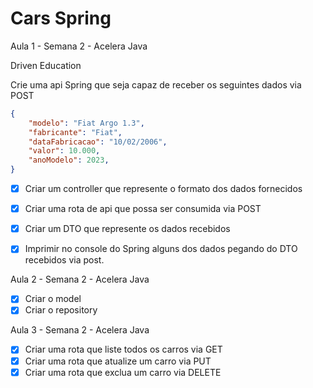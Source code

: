 # Cars Spring
Aula 1 - Semana 2 - Acelera Java

Driven Education

Crie uma api Spring que seja capaz de receber os seguintes dados via POST

```json
{
	"modelo": "Fiat Argo 1.3",
	"fabricante": "Fiat",
	"dataFabricacao": "10/02/2006",
	"valor": 10.000,
	"anoModelo": 2023,
}
```

- [x]  Criar um controller que represente o formato dos dados fornecidos
- [x]  Criar uma rota de api que possa ser consumida via POST
- [x]  Criar um DTO que represente os dados recebidos
- [x]  Imprimir no console do Spring alguns dos dados pegando do DTO recebidos via post.


Aula 2 - Semana 2 - Acelera Java

- [x]  Criar o model
- [x]  Criar o repository

Aula 3 - Semana 2 - Acelera Java

- [x]  Criar uma rota que liste todos os carros via GET
- [x]  Criar uma rota que atualize um carro via PUT
- [x]  Criar uma rota que exclua um carro via DELETE
